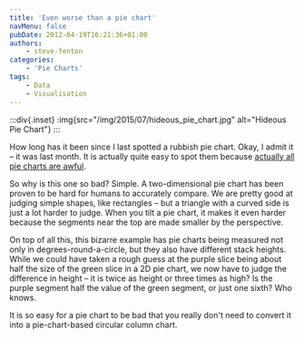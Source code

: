 ```yaml
---
title: 'Even worse than a pie chart'
navMenu: false
pubDate: 2012-04-19T16:21:36+01:00
authors:
    - steve-fenton
categories:
    - 'Pie Charts'
tags:
    - Data
    - Visualisation
---
```


:::div{.inset}
:img{src="/img/2015/07/hideous_pie_chart.jpg" alt="Hideous Pie Chart"}
:::

How long has it been since I last spotted a rubbish pie chart. Okay, I admit it – it was last month. It is actually quite easy to spot them because [actually all pie charts are awful](/blog/2009/04/pie-charts-are-bad/).

So why is this one so bad? Simple. A two-dimensional pie chart has been proven to be hard for humans to accurately compare. We are pretty good at judging simple shapes, like rectangles – but a triangle with a curved side is just a lot harder to judge. When you tilt a pie chart, it makes it even harder because the segments near the top are made smaller by the perspective.

On top of all this, this bizarre example has pie charts being measured not only in degrees-round-a-circle, but they also have different stack heights. While we could have taken a rough guess at the purple slice being about half the size of the green slice in a 2D pie chart, we now have to judge the difference in height – it is twice as height or three times as high? Is the purple segment half the value of the green segment, or just one sixth? Who knows.

It is so easy for a pie chart to be bad that you really don't need to convert it into a pie-chart-based circular column chart.
